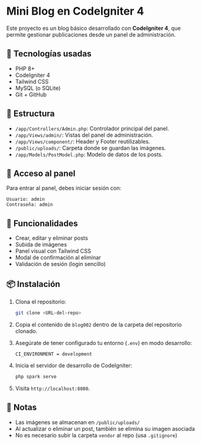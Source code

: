 # Mini Blog en CodeIgniter 4

Este proyecto es un blog básico desarrollado con **CodeIgniter 4**, que permite gestionar publicaciones desde un panel de administración.

## 🧩 Tecnologías usadas

- PHP 8+
- CodeIgniter 4
- Tailwind CSS
- MySQL (o SQLite)
- Git + GitHub

## 📂 Estructura

- `/app/Controllers/Admin.php`: Controlador principal del panel.
- `/app/Views/admin/`: Vistas del panel de administración.
- `/app/Views/component/`: Header y Footer reutilizables.
- `/public/uploads/`: Carpeta donde se guardan las imágenes.
- `/app/Models/PostModel.php`: Modelo de datos de los posts.

## 🔐 Acceso al panel

Para entrar al panel, debes iniciar sesión con:

```
Usuario: admin
Contraseña: admin
```

## 📝 Funcionalidades

- Crear, editar y eliminar posts
- Subida de imágenes
- Panel visual con Tailwind CSS
- Modal de confirmación al eliminar
- Validación de sesión (login sencillo)

## 📦 Instalación

1. Clona el repositorio:
   ```bash
   git clone <URL-del-repo>
   ```

2. Copia el contenido de `blog002` dentro de la carpeta del repositorio clonado.

3. Asegúrate de tener configurado tu entorno (`.env`) en modo desarrollo:
   ```
   CI_ENVIRONMENT = development
   ```

4. Inicia el servidor de desarrollo de CodeIgniter:
   ```bash
   php spark serve
   ```

5. Visita `http://localhost:8080`.

## 📌 Notas

- Las imágenes se almacenan en `/public/uploads/`
- Al actualizar o eliminar un post, también se elimina su imagen asociada
- No es necesario subir la carpeta `vendor` al repo (usa `.gitignore`)
